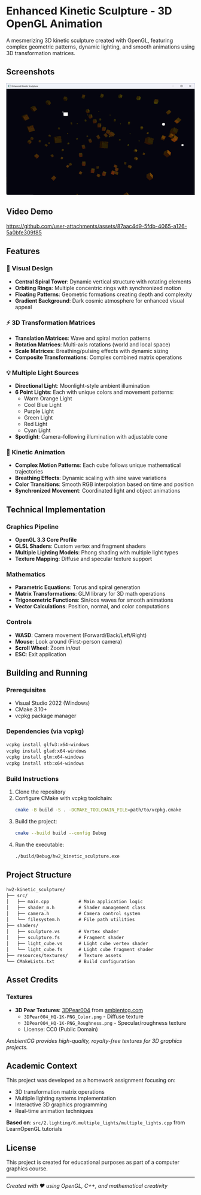 # Enhanced Kinetic Sculpture - 3D OpenGL Animation

A mesmerizing 3D kinetic sculpture created with OpenGL, featuring complex geometric patterns, dynamic lighting, and smooth animations using 3D transformation matrices.

## Screenshots

![Kinetic Sculpture Screenshot](assets/Screenshot%202025-09-29%20191150.png)

## Video Demo

https://github.com/user-attachments/assets/87aac4d9-5fdb-4065-a126-5a0bfe309f85


## Features

### 🎨 **Visual Design**
- **Central Spiral Tower**: Dynamic vertical structure with rotating elements
- **Orbiting Rings**: Multiple concentric rings with synchronized motion  
- **Floating Patterns**: Geometric formations creating depth and complexity
- **Gradient Background**: Dark cosmic atmosphere for enhanced visual appeal

### ⚡ **3D Transformation Matrices**
- **Translation Matrices**: Wave and spiral motion patterns
- **Rotation Matrices**: Multi-axis rotations (world and local space)
- **Scale Matrices**: Breathing/pulsing effects with dynamic sizing
- **Composite Transformations**: Complex combined matrix operations

### 💡 **Multiple Light Sources**
- **Directional Light**: Moonlight-style ambient illumination
- **6 Point Lights**: Each with unique colors and movement patterns:
  - Warm Orange Light
  - Cool Blue Light  
  - Purple Light
  - Green Light
  - Red Light
  - Cyan Light
- **Spotlight**: Camera-following illumination with adjustable cone

### 🔄 **Kinetic Animation**
- **Complex Motion Patterns**: Each cube follows unique mathematical trajectories
- **Breathing Effects**: Dynamic scaling with sine wave variations
- **Color Transitions**: Smooth RGB interpolation based on time and position
- **Synchronized Movement**: Coordinated light and object animations

## Technical Implementation

### Graphics Pipeline
- **OpenGL 3.3 Core Profile**
- **GLSL Shaders**: Custom vertex and fragment shaders
- **Multiple Lighting Models**: Phong shading with multiple light types
- **Texture Mapping**: Diffuse and specular texture support

### Mathematics
- **Parametric Equations**: Torus and spiral generation
- **Matrix Transformations**: GLM library for 3D math operations  
- **Trigonometric Functions**: Sin/cos waves for smooth animations
- **Vector Calculations**: Position, normal, and color computations

### Controls
- **WASD**: Camera movement (Forward/Back/Left/Right)
- **Mouse**: Look around (First-person camera)
- **Scroll Wheel**: Zoom in/out
- **ESC**: Exit application

## Building and Running

### Prerequisites
- Visual Studio 2022 (Windows)
- CMake 3.10+
- vcpkg package manager

### Dependencies (via vcpkg)
```bash
vcpkg install glfw3:x64-windows
vcpkg install glad:x64-windows  
vcpkg install glm:x64-windows
vcpkg install stb:x64-windows
```

### Build Instructions
1. Clone the repository
2. Configure CMake with vcpkg toolchain:
   ```bash
   cmake -B build -S . -DCMAKE_TOOLCHAIN_FILE=path/to/vcpkg.cmake
   ```
3. Build the project:
   ```bash
   cmake --build build --config Debug
   ```
4. Run the executable:
   ```bash
   ./build/Debug/hw2_kinetic_sculpture.exe
   ```

## Project Structure
```
hw2-kinetic_sculpture/
├── src/
│   ├── main.cpp           # Main application logic
│   ├── shader_m.h         # Shader management class
│   ├── camera.h           # Camera control system  
│   └── filesystem.h       # File path utilities
├── shaders/
│   ├── sculpture.vs       # Vertex shader
│   ├── sculpture.fs       # Fragment shader
│   ├── light_cube.vs      # Light cube vertex shader
│   └── light_cube.fs      # Light cube fragment shader
├── resources/textures/    # Texture assets
└── CMakeLists.txt         # Build configuration
```

## Asset Credits

### Textures
- **3D Pear Textures**: [3DPear004](https://ambientcg.com/view?id=3DPear004) from [ambientcg.com](https://ambientcg.com/)
  - `3DPear004_HQ-1K-PNG_Color.png` - Diffuse texture
  - `3DPear004_HQ-1K-PNG_Roughness.png` - Specular/roughness texture
  - License: CC0 (Public Domain)

*AmbientCG provides high-quality, royalty-free textures for 3D graphics projects.*

## Academic Context

This project was developed as a homework assignment focusing on:
- 3D transformation matrix operations
- Multiple lighting systems implementation  
- Interactive 3D graphics programming
- Real-time animation techniques

**Based on**: `src/2.lighting/6.multiple_lights/multiple_lights.cpp` from LearnOpenGL tutorials

## License

This project is created for educational purposes as part of a computer graphics course.

---

*Created with ❤️ using OpenGL, C++, and mathematical creativity*

